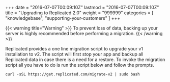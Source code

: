 +++
date = "2016-07-07T00:09:10Z"
lastmod = "2016-07-07T00:09:10Z"
title = "Upgrading to Replicated 2.0"
weight = "999999"
categories = [ "knowledgebase", "supporting-your-customers" ]
+++

{{< warning title="Warning" >}}
To prevent loss of data, backing up your server is highly recommended before performing a migration.
{{< /warning >}}

Replicated provides a one line migration script to upgrade your v1 installation to v2. The script will first stop 
your app and backup all Replicated data in case there is a need for a restore. To invoke the migration script all 
you have to do is run the script below and follow the prompts.

```shell
curl -sSL https://get.replicated.com/migrate-v2 | sudo bash
```

